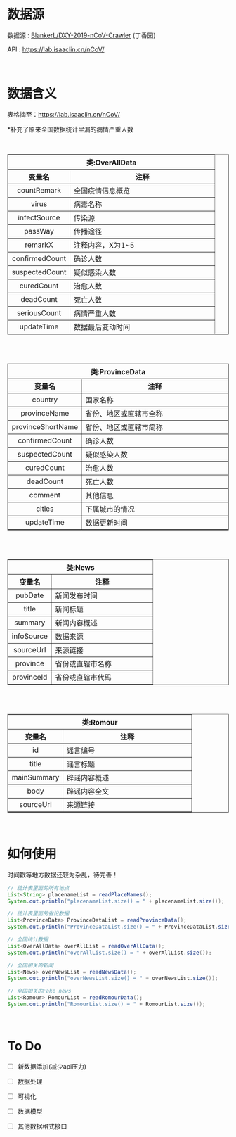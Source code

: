 # 数据源

数据源 : 
[BlankerL/DXY-2019-nCoV-Crawler](https://github.com/BlankerL/DXY-2019-nCoV-Data) (丁香园)

API : https://lab.isaaclin.cn/nCoV/


<br>

# 数据含义

表格摘至：https://lab.isaaclin.cn/nCoV/

*补充了原来全国数据统计里漏的病情严重人数

<br>

<table style="width: 100%" border="1px">
                <tbody>
                <tr>
                    <th colspan="2">类:OverAllData</th>
                </tr>
                <tr>
                    <th width="30%">变量名</th>
                    <th>注释</th>
                </tr>
                <tr>
                    <td align="center">countRemark</td>
                    <td>全国疫情信息概览</td>
                </tr>
                <tr>
                    <td align="center">virus</td>
                    <td>病毒名称</td>
                </tr>
                <tr>
                    <td align="center">infectSource</td>
                    <td>传染源</td>
                </tr>
                <tr>
                    <td align="center">passWay</td>
                    <td>传播途径</td>
                </tr>
                <tr>
                    <td align="center">remarkX</td>
                    <td>注释内容，X为1~5</td>
                </tr>
                <tr>
                    <td align="center">confirmedCount</td>
                    <td>确诊人数</td>
                </tr>
                <tr>
                    <td align="center">suspectedCount</td>
                    <td>疑似感染人数</td>
                </tr>
                <tr>
                    <td align="center">curedCount</td>
                    <td>治愈人数</td>
                </tr>
                <tr>
                    <td align="center">deadCount</td>
                    <td>死亡人数</td>
                </tr>
                <tr>
                    <td align="center">seriousCount</td>
                    <td>病情严重人数</td>
                </tr>
                <tr>
                    <td align="center">updateTime</td>
                    <td>数据最后变动时间</td>
                </tr>
</tbody></table>



<br>

<br>

<table style="width: 100%" border="1px">
                <tbody>
                <tr>
                    <th colspan="2">类:ProvinceData</th>
                </tr>
                <tr>
                    <th width="30%">变量名</th>
                    <th>注释</th>
                </tr>
                <tr>
                    <td align="center">country</td>
                    <td>国家名称</td>
                </tr>
                <tr>
                    <td align="center">provinceName</td>
                    <td>省份、地区或直辖市全称</td>
                </tr>
                <tr>
                    <td align="center">provinceShortName</td>
                    <td>省份、地区或直辖市简称</td>
                </tr>
                <tr>
                    <td align="center">confirmedCount</td>
                    <td>确诊人数</td>
                </tr>
                <tr>
                    <td align="center">suspectedCount</td>
                    <td>疑似感染人数</td>
                </tr>
                <tr>
                    <td align="center">curedCount</td>
                    <td>治愈人数</td>
                </tr>
                <tr>
                    <td align="center">deadCount</td>
                    <td>死亡人数</td>
                </tr>
                <tr>
                    <td align="center">comment</td>
                    <td>其他信息</td>
                </tr>
                <tr>
                    <td align="center">cities</td>
                    <td>下属城市的情况</td>
                </tr>
                <tr>
                    <td align="center">updateTime</td>
                    <td>数据更新时间</td>
                </tr>
</tbody></table>



<br>

<br>


<table style="width: 100%" border="1px">
                <tbody>
                <tr>
                    <th colspan="2">类:News</th>
                </tr>
                    <th width="30%">变量名</th>
                    <th>注释</th>
                </tr>
                <tr>
                    <td align="center">pubDate</td>
                    <td>新闻发布时间</td>
                </tr>
                <tr>
                    <td align="center">title</td>
                    <td>新闻标题</td>
                </tr>
                <tr>
                    <td align="center">summary</td>
                    <td>新闻内容概述</td>
                </tr>
                <tr>
                    <td align="center">infoSource</td>
                    <td>数据来源</td>
                </tr>
                <tr>
                    <td align="center">sourceUrl</td>
                    <td>来源链接</td>
                </tr>
                <tr>
                    <td align="center">province</td>
                    <td>省份或直辖市名称</td>
                </tr>
                <tr>
                    <td align="center">provinceId</td>
                    <td>省份或直辖市代码</td>
                </tr>
            </tbody></table>


<br>

<br>
<table style="width: 100%" border="1px">
                <tbody>
                <tr>
                    <th colspan="2">类:Romour</th>
                </tr>
                <tr>
                    <th width="30%">变量名</th>
                    <th>注释</th>
                </tr>
                <tr>
                    <td align="center">id</td>
                    <td>谣言编号</td>
                </tr>
                <tr>
                    <td align="center">title</td>
                    <td>谣言标题</td>
                </tr>
                <tr>
                    <td align="center">mainSummary</td>
                    <td>辟谣内容概述</td>
                </tr>
                <tr>
                    <td align="center">body</td>
                    <td>辟谣内容全文</td>
                </tr>
                <tr>
                    <td align="center">sourceUrl</td>
                    <td>来源链接</td>
                </tr>
</tbody></table>

<br>

# 如何使用

时间戳等地方数据还较为杂乱，待完善！

```java
// 统计表里面的所有地点
List<String> placenameList = readPlaceNames();
System.out.println("placenameList.size() = " + placenameList.size());

// 统计表里面的省份数据
List<ProvinceData> ProvinceDataList = readProvinceData();
System.out.println("ProvinceDataList.size() = " + ProvinceDataList.size());

// 全国统计数据
List<OverAllData> overAllList = readOverAllData();
System.out.println("overAllList.size() = " + overAllList.size());

// 全国相关的新闻
List<News> overNewsList = readNewsData();
System.out.println("overNewsList.size() = " + overNewsList.size());

// 全国相关的Fake news
List<Romour> RomourList = readRomourData();
System.out.println("RomourList.size() = " + RomourList.size());
```

<br>

# To Do

- [ ] 新数据添加(减少api压力)

- [ ] 数据处理

- [ ] 可视化
  
- [ ] 数据模型

- [ ] 其他数据格式接口 